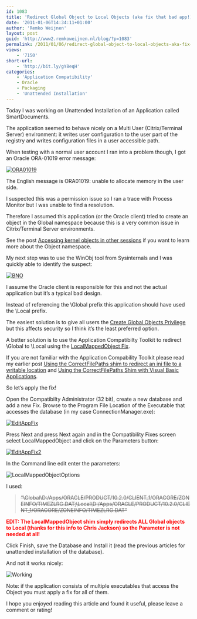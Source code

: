 ```yaml
---
id: 1083
title: 'Redirect Global Object to Local Objects (aka fix that bad app!)'
date: '2011-01-06T14:34:11+01:00'
author: 'Remko Weijnen'
layout: post
guid: 'http://www2.remkoweijnen.nl/blog/?p=1083'
permalink: /2011/01/06/redirect-global-object-to-local-objects-aka-fix-that-bad-app/
views:
    - '7150'
short-url:
    - 'http://bit.ly/gY8eqH'
categories:
    - 'Application Compatibility'
    - Oracle
    - Packaging
    - 'Unattended Installation'
---
```


Today I was working on Unattended Installation of an Application called SmartDocuments.

The application seemed to behave nicely on a Multi User (Citrix/Terminal Server) environment: it writes user configuration to the user part of the registry and writes configuration files in a user accessible path.

When testing with a normal user account I ran into a problem though, I got an Oracle ORA-01019 error message:

[![ORA01019](http://192.168.40.25:8081/wp-content/uploads/2011/01/ora01019-small.png)](http://192.168.40.25:8081/wp-content/uploads/2011/01/ora01019.png)

The English message is ORA01019: unable to allocate memory in the user side.

I suspected this was a permission issue so I ran a trace with Process Monitor but I was unable to find a resolution.

Therefore I assumed this application (or the Oracle client) tried to create an object in the Global namespace because this is a very common issue in Citrix/Terminal Server environments.

See the post [Accessing kernel objects in other sessions](http://192.168.40.25:8081/2009/01/27/accessing-kernel-objects-in-other-sessions/ "Accessing kernel objects in other sessions part 1") if you want to learn more about the Object namespace.

My next step was to use the WinObj tool from Sysinternals and I was quickly able to identify the suspect:

[![BNO](http://192.168.40.25:8081/wp-content/uploads/2011/01/bno-small.png)](http://192.168.40.25:8081/wp-content/uploads/2011/01/bno.png)

I assume the Oracle client is responsible for this and not the actual application but it’s a typical bad design.

Instead of referencing the \\Global prefix this application should have used the \\Local prefix.

The easiest solution is to give all users the [Create Global Objects Privilege](http://technet.microsoft.com/en-us/library/cc740217(WS.10).aspx) but this affects security so I think it’s the least preferred option.

A better solution is to use the Application Compatibilty Toolkit to redirect \\Global to \\Local using the [LocalMappedObject Fix](http://technet.microsoft.com/en-us/library/cc749287(WS.10).aspx "Using the LocalMappedObject Fix").

If you are not familiar with the Application Compability Toolkit please read my earlier post [Using the CorrectFilePaths shim to redirect an ini file to a writable location](http://192.168.40.25:8081/2010/12/28/using-the-correctfilepaths-shim-to-redirect-an-ini-file-to-a-writable-location/ "Using the CorrectFilePaths shim to redirect an ini file to a writable location") and [Using the CorrectFilePaths Shim with Visual Basic Applications](http://192.168.40.25:8081/2010/12/28/using-the-correctfilepaths-shim-with-visual-basic-applications/ "Using the CorrectFilePaths Shim with Visual Basic Applications").

So let’s apply the fix!

Open the Compatibilty Administrator (32 bit), create a new database and add a new Fix. Browse to the Program File Location of the Executable that accesses the database (in my case ConnectionManager.exe):

[![EditAppFix](http://192.168.40.25:8081/wp-content/uploads/2011/01/editappfix-small.png)](http://192.168.40.25:8081/wp-content/uploads/2011/01/editappfix.png)

Press Next and press Next again and in the Compatibility Fixes screen select LocalMappedObject and click on the Parameters button:

[![EditAppFix2](http://192.168.40.25:8081/wp-content/uploads/2011/01/editappfix2-small.png)](http://192.168.40.25:8081/wp-content/uploads/2011/01/editappfix2.png)

In the Command line edit enter the parameters:

![LocalMappedObjectOptions](http://192.168.40.25:8081/wp-content/uploads/2011/01/localmappedobjectoptions.png)

I used:

> <span style="text-decoration: line-through;">“\\Global\\D:/Apps/ORACLE/PRODUCT/10.2.0/CLIENT\_1/ORACORE/ZONEINFO/TIMEZLRG.DAT;\\Local\\D:/Apps/ORACLE/PRODUCT/10.2.0/CLIENT\_1/ORACORE/ZONEINFO/TIMEZLRG.DAT”</span>

<span style="color: #ff0000;">**EDIT: The LocalMappedObject shim simply redirects ALL Global objects to Local (thanks for this info to Chris Jackson) so the Parameter is not needed at all!**</span>

Click Finish, save the Database and Install it (read the previous articles for unattended installation of the database).

And not it works nicely:

![Working](http://192.168.40.25:8081/wp-content/uploads/2011/01/working.png)

Note: if the application consists of multiple executables that access the Object you must apply a fix for all of them.

I hope you enjoyed reading this article and found it useful, please leave a comment or rating!